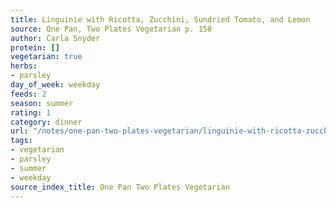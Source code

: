 ```yaml
---
title: Linguinie with Ricotta, Zucchini, Sundried Tomato, and Lemon
source: One Pan, Two Plates Vegetarian p. 150
author: Carla Snyder
protein: []
vegetarian: true
herbs:
- parsley
day_of_week: weekday
feeds: 2
season: summer
rating: 1
category: dinner
url: "/notes/one-pan-two-plates-vegetarian/linguinie-with-ricotta-zucchini-sundried-tomato-and-lemon.html"
tags:
- vegetarian
- parsley
- summer
- weekday
source_index_title: One Pan Two Plates Vegetarian
---
```




